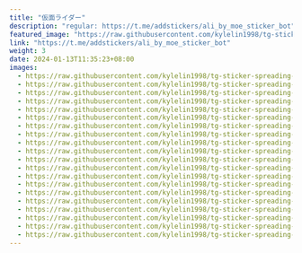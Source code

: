 ```yaml
---
title: "仮面ライダー"
description: "regular: https://t.me/addstickers/ali_by_moe_sticker_bot"
featured_image: "https://raw.githubusercontent.com/kylelin1998/tg-sticker-spreading-worldwide-images/main/img/d4aaf062-dc7e-4065-99f0-a4559d7d443e.jpg"
link: "https://t.me/addstickers/ali_by_moe_sticker_bot"
weight: 3
date: 2024-01-13T11:35:23+08:00
images:
  - https://raw.githubusercontent.com/kylelin1998/tg-sticker-spreading-worldwide-images/main/img/d4aaf062-dc7e-4065-99f0-a4559d7d443e.jpg
  - https://raw.githubusercontent.com/kylelin1998/tg-sticker-spreading-worldwide-images/main/img/8d338f5a-e3ac-4c95-948f-4ab284008939.jpg
  - https://raw.githubusercontent.com/kylelin1998/tg-sticker-spreading-worldwide-images/main/img/f14dfe6d-e7f2-44f0-85b0-ece20ed3bede.jpg
  - https://raw.githubusercontent.com/kylelin1998/tg-sticker-spreading-worldwide-images/main/img/039a2e24-1301-4133-b140-a1c5a4eeee46.jpg
  - https://raw.githubusercontent.com/kylelin1998/tg-sticker-spreading-worldwide-images/main/img/b5a631d5-6a35-4603-9321-71a9a26defae.jpg
  - https://raw.githubusercontent.com/kylelin1998/tg-sticker-spreading-worldwide-images/main/img/8b378555-10b7-41d5-8c3a-08375c9036b4.jpg
  - https://raw.githubusercontent.com/kylelin1998/tg-sticker-spreading-worldwide-images/main/img/fecd5842-d6ee-4e71-bf11-a85836987260.jpg
  - https://raw.githubusercontent.com/kylelin1998/tg-sticker-spreading-worldwide-images/main/img/b1de951b-b40b-4871-b52c-2fd354d847e6.jpg
  - https://raw.githubusercontent.com/kylelin1998/tg-sticker-spreading-worldwide-images/main/img/263580eb-cd43-4616-8899-6aa7966f7db5.jpg
  - https://raw.githubusercontent.com/kylelin1998/tg-sticker-spreading-worldwide-images/main/img/841ff0e6-6068-4352-8284-a121cbb99679.jpg
  - https://raw.githubusercontent.com/kylelin1998/tg-sticker-spreading-worldwide-images/main/img/9790479b-ae8c-4a6c-b36a-368f34a3008d.jpg
  - https://raw.githubusercontent.com/kylelin1998/tg-sticker-spreading-worldwide-images/main/img/0a4a2e3e-09f7-40bf-963d-8d096e8491c2.jpg
  - https://raw.githubusercontent.com/kylelin1998/tg-sticker-spreading-worldwide-images/main/img/36147f22-e717-4603-97bd-8026df9b5737.jpg
  - https://raw.githubusercontent.com/kylelin1998/tg-sticker-spreading-worldwide-images/main/img/3a6cfefe-db63-4c93-a44d-3090f366d918.jpg
  - https://raw.githubusercontent.com/kylelin1998/tg-sticker-spreading-worldwide-images/main/img/f7b3ed33-8682-483d-b8da-2750050bea94.jpg
  - https://raw.githubusercontent.com/kylelin1998/tg-sticker-spreading-worldwide-images/main/img/c5023fbd-4d6c-444f-8066-38b7707c4de2.jpg
  - https://raw.githubusercontent.com/kylelin1998/tg-sticker-spreading-worldwide-images/main/img/bbbd154a-3f2b-4a0c-a7a6-d454bc669816.jpg
  - https://raw.githubusercontent.com/kylelin1998/tg-sticker-spreading-worldwide-images/main/img/c6198978-c5cd-48ca-a8be-bcfaeeeafe7c.jpg
  - https://raw.githubusercontent.com/kylelin1998/tg-sticker-spreading-worldwide-images/main/img/d8d46e19-54bc-487b-8db7-d09433e8891e.jpg
  - https://raw.githubusercontent.com/kylelin1998/tg-sticker-spreading-worldwide-images/main/img/c93ac928-6291-445e-88dc-16440835e987.jpg
---
```

